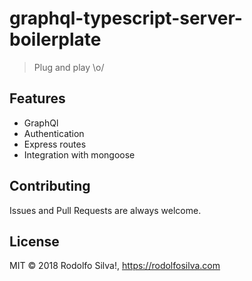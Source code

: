 # graphql-typescript-server-boilerplate

> Plug and play \o/

## Features

* GraphQl
* Authentication
* Express routes
* Integration with mongoose

## Contributing

Issues and Pull Requests are always welcome.

## License

MIT © 2018 Rodolfo Silva!, https://rodolfosilva.com